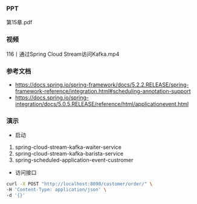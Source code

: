### PPT
第15章.pdf

### 视频
116丨通过Spring Cloud Stream访问Kafka.mp4

### 参考文档
* https://docs.spring.io/spring-framework/docs/5.2.2.RELEASE/spring-framework-reference/integration.html#scheduling-annotation-support
* https://docs.spring.io/spring-integration/docs/5.0.5.RELEASE/reference/html/applicationevent.html

### 演示

* 启动 
1. spring-cloud-stream-kafka-waiter-service
2. spring-cloud-stream-kafka-barista-service
3. spring-scheduled-application-event-custromer

* 访问接口

```bash
curl -X POST "http://localhost:8090/customer/order/" \
-H 'Content-Type: application/json' \
-d '{}'
```